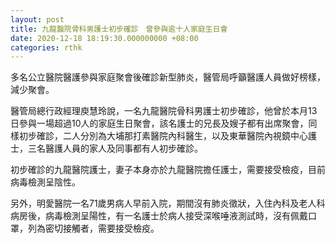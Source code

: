 ```yaml
---
layout: post
title: 九龍醫院骨科男護士初步確診　曾參與逾十人家庭生日會
date: 2020-12-18 18:19:30.000000000 +08:00
categories: rthk
---
```


多名公立醫院醫護參與家庭聚會後確診新型肺炎，醫管局呼籲醫護人員做好榜樣，減少聚會。

醫管局總行政經理庾慧玲說，一名九龍醫院骨科男護士初步確診，他曾於本月13日參與一場超過10人的家庭生日聚會，該名護士的兄長及嫂子都有出席聚會，同樣初步確診，二人分別為大埔那打素醫院內科醫生，以及東華醫院內視鏡中心護士，三名醫護人員的家人及同事都有人初步確診。

初步確診的九龍醫院護士，妻子本身亦於九龍醫院擔任護士，需要接受檢疫，目前病毒檢測呈陰性。

另外，明愛醫院一名71歲男病人早前入院，期間沒有肺炎徵狀，入住內科及老人科病房後，病毒檢測呈陽性，有一名護士於病人接受深喉唾液測試時，沒有佩戴口罩，列為密切接觸者，需要接受檢疫。
